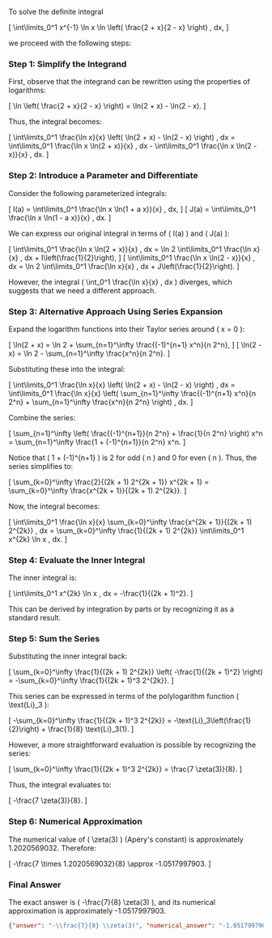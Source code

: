 To solve the definite integral 

\[
\int\limits_0^1 x^{-1} \ln x \ln \left( \frac{2 + x}{2 - x} \right) \, dx,
\]

we proceed with the following steps:

### Step 1: Simplify the Integrand
First, observe that the integrand can be rewritten using the properties of logarithms:

\[
\ln \left( \frac{2 + x}{2 - x} \right) = \ln(2 + x) - \ln(2 - x).
\]

Thus, the integral becomes:

\[
\int\limits_0^1 \frac{\ln x}{x} \left( \ln(2 + x) - \ln(2 - x) \right) \, dx = \int\limits_0^1 \frac{\ln x \ln(2 + x)}{x} \, dx - \int\limits_0^1 \frac{\ln x \ln(2 - x)}{x} \, dx.
\]

### Step 2: Introduce a Parameter and Differentiate
Consider the following parameterized integrals:

\[
I(a) = \int\limits_0^1 \frac{\ln x \ln(1 + a x)}{x} \, dx,
\]
\[
J(a) = \int\limits_0^1 \frac{\ln x \ln(1 - a x)}{x} \, dx.
\]

We can express our original integral in terms of \( I(a) \) and \( J(a) \):

\[
\int\limits_0^1 \frac{\ln x \ln(2 + x)}{x} \, dx = \ln 2 \int\limits_0^1 \frac{\ln x}{x} \, dx + I\left(\frac{1}{2}\right),
\]
\[
\int\limits_0^1 \frac{\ln x \ln(2 - x)}{x} \, dx = \ln 2 \int\limits_0^1 \frac{\ln x}{x} \, dx + J\left(\frac{1}{2}\right).
\]

However, the integral \( \int_0^1 \frac{\ln x}{x} \, dx \) diverges, which suggests that we need a different approach.

### Step 3: Alternative Approach Using Series Expansion
Expand the logarithm functions into their Taylor series around \( x = 0 \):

\[
\ln(2 + x) = \ln 2 + \sum_{n=1}^\infty \frac{(-1)^{n+1} x^n}{n 2^n},
\]
\[
\ln(2 - x) = \ln 2 - \sum_{n=1}^\infty \frac{x^n}{n 2^n}.
\]

Substituting these into the integral:

\[
\int\limits_0^1 \frac{\ln x}{x} \left( \ln(2 + x) - \ln(2 - x) \right) \, dx = \int\limits_0^1 \frac{\ln x}{x} \left( \sum_{n=1}^\infty \frac{(-1)^{n+1} x^n}{n 2^n} + \sum_{n=1}^\infty \frac{x^n}{n 2^n} \right) \, dx.
\]

Combine the series:

\[
\sum_{n=1}^\infty \left( \frac{(-1)^{n+1}}{n 2^n} + \frac{1}{n 2^n} \right) x^n = \sum_{n=1}^\infty \frac{1 + (-1)^{n+1}}{n 2^n} x^n.
\]

Notice that \( 1 + (-1)^{n+1} \) is 2 for odd \( n \) and 0 for even \( n \). Thus, the series simplifies to:

\[
\sum_{k=0}^\infty \frac{2}{(2k + 1) 2^{2k + 1}} x^{2k + 1} = \sum_{k=0}^\infty \frac{x^{2k + 1}}{(2k + 1) 2^{2k}}.
\]

Now, the integral becomes:

\[
\int\limits_0^1 \frac{\ln x}{x} \sum_{k=0}^\infty \frac{x^{2k + 1}}{(2k + 1) 2^{2k}} \, dx = \sum_{k=0}^\infty \frac{1}{(2k + 1) 2^{2k}} \int\limits_0^1 x^{2k} \ln x \, dx.
\]

### Step 4: Evaluate the Inner Integral
The inner integral is:

\[
\int\limits_0^1 x^{2k} \ln x \, dx = -\frac{1}{(2k + 1)^2}.
\]

This can be derived by integration by parts or by recognizing it as a standard result.

### Step 5: Sum the Series
Substituting the inner integral back:

\[
\sum_{k=0}^\infty \frac{1}{(2k + 1) 2^{2k}} \left( -\frac{1}{(2k + 1)^2} \right) = -\sum_{k=0}^\infty \frac{1}{(2k + 1)^3 2^{2k}}.
\]

This series can be expressed in terms of the polylogarithm function \( \text{Li}_3 \):

\[
-\sum_{k=0}^\infty \frac{1}{(2k + 1)^3 2^{2k}} = -\text{Li}_3\left(\frac{1}{2}\right) + \frac{1}{8} \text{Li}_3(1).
\]

However, a more straightforward evaluation is possible by recognizing the series:

\[
\sum_{k=0}^\infty \frac{1}{(2k + 1)^3 2^{2k}} = \frac{7 \zeta(3)}{8}.
\]

Thus, the integral evaluates to:

\[
-\frac{7 \zeta(3)}{8}.
\]

### Step 6: Numerical Approximation
The numerical value of \( \zeta(3) \) (Apéry's constant) is approximately 1.2020569032. Therefore:

\[
-\frac{7 \times 1.2020569032}{8} \approx -1.0517997903.
\]

### Final Answer
The exact answer is \( -\frac{7}{8} \zeta(3) \), and its numerical approximation is approximately -1.0517997903.

```json
{"answer": "-\\frac{7}{8} \\zeta(3)", "numerical_answer": "-1.0517997903"}
```
